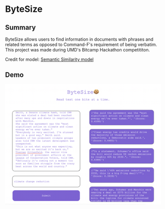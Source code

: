 # ByteSize

## Summary

ByteSize allows users to find information in documents with phrases and related terms as opposed to Command-F's requirement of being verbatim. This project was made during UMD's Bitcamp Hackathon competititon.

Credit for model: [Semantic Similarity model](https://towardsdatascience.com/semantic-similarity-using-transformers-8f3cb5bf66d6)

## Demo

![Website Image](website_image.png)
